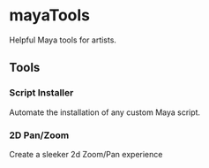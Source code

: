 mayaTools
=========

Helpful Maya tools for artists.

## Tools

### Script Installer

Automate the installation of any custom Maya script.


### 2D Pan/Zoom

Create a sleeker 2d Zoom/Pan experience
